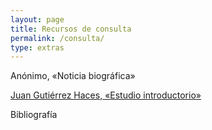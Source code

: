 ```yaml
---
layout: page
title: Recursos de consulta
permalink: /consulta/
type: extras
---
```


Anónimo, «Noticia biográfica»


 <a class="no-underline" href="{{ site.baseurl }}/JGHestudio09.html">Juan Gutiérrez Haces, «Estudio introductorio» </a>


 Bibliografía

